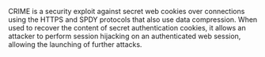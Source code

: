 
CRIME is a security exploit against secret web cookies over connections using the
HTTPS and SPDY protocols that also use data compression. When used to recover the
content of secret authentication cookies, it allows an attacker to perform session
hijacking on an authenticated web session, allowing the launching of further attacks.
